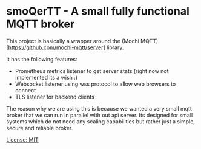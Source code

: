 # smoQerTT - A small fully functional MQTT broker

This project is basically a wrapper around the (Mochi MQTT)[https://github.com/mochi-mqtt/server] library.

It has the following features:

- Prometheus metrics listener to get server stats (right now not implemented its a wish :)
- Websocket listener using wss protocol to allow web browsers to connect
- TLS listener for backend clients

The reason why we are using this is because we wanted a very small mqtt broker that we can run in parallel with out api server. Its designed for small systems which do not need any scaling capabilities but rather just a simple, secure and
reliable broker.

[License: MIT](./LICENSE)
